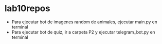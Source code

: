 # lab10repos
* Para ejecutar bot de imagenes random de animales, ejecutar main.py en terminal
* Para ejecutar bot de quiz, ir a carpeta P2 y ejecutar telegram_bot.py en terminal
